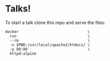 # Talks!

To start a talk clone this repo and serve the files:

```
docker                               \
  run                                \
  --rm                               \
  -v $PWD:/usr/local/apache2/htdocs/ \
  -p 80:80                           \
  httpd:alpine
```
